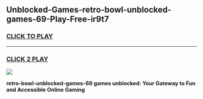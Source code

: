 
## Unblocked-Games-retro-bowl-unblocked-games-69-Play-Free-ir9t7
<h3>
<a href="https://premium76.site?title=retro-bowl-unblocked-games-69&ref=15A">CLICK TO PLAY</a></h3>
<hr>

<h3>
<a href="https://premium76.site?title=retro-bowl-unblocked-games-69&ref=15A">CLICK 2 PLAY</a>
  
</h3>

<a href="https://premium76.site?title=retro-bowl-unblocked-games-69&ref=15A"><img src="https://clearcache.store/games.png"></a>


**retro-bowl-unblocked-games-69 games unblocked: Your Gateway to Fun and Accessible Online Gaming**

